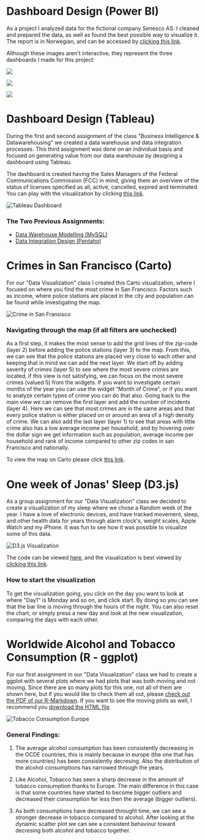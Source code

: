 # Dashboard Design (Power BI)
As a project I analyzed data for the fictional company Senesco AS. I cleaned and prepared the data, as well as found the best possible way to visualize it. The report is in Norwegian, and can be accessed by [clicking this link](https://github.com/Jonashellevang/IE_MBD_2020/blob/master/Data%20Analysis%20(Power%20BI)/Senesco%20Case.pdf).

Although these images aren't interactive, they represent the three dashboards I made for this project:

![](https://github.com/Jonashellevang/IE_MBD_2020/blob/master/Data%20Visualization%20(Tableau,PowerBI,R,Carto,D3.js)/Dashboard%20Design%20(Power%20BI)/Dashboard%201.png)

![](https://github.com/Jonashellevang/IE_MBD_2020/blob/master/Data%20Visualization%20(Tableau,PowerBI,R,Carto,D3.js)/Dashboard%20Design%20(Power%20BI)/Dashboard%203.png)

![](https://github.com/Jonashellevang/IE_MBD_2020/blob/master/Data%20Visualization%20(Tableau,PowerBI,R,Carto,D3.js)/Dashboard%20Design%20(Power%20BI)/Dashboard%202.png)

# Dashboard Design (Tableau)
During the first and second assignment of the class "Business Intelligence & Datawarehousing" we created a data warehouse and data integration processes. This third assignment was done on an individual basis and focused on generating value from our data warehouse by designing a dashboard using Tableau.

The dashboard is created having the Sales Managers of the Federal Communications Commission (FCC) in mind, giving them an overview of the status of licenses specified as all, active, cancelled, expired and terminated. You can play with the visualization by clicking [this link](https://public.tableau.com/profile/jonas.hellevang#!/vizhome/FederalCommunicationsCommissionCustomersandAntennas/Dashboard).

![Tableau Dashboard](https://github.com/Jonashellevang/IE_MBD_2020/blob/master/Data%20Visualization%20(Tableau,PowerBI,R,Carto,D3.js)/Dashboard%20Design%20(Tableau)/Dashboard.png)

### The Two Previous Assignments:
* [Data Warehouse Modelling (MySQL)](https://github.com/Jonashellevang/IE_MBD_2020/tree/master/Data%20Warehouse%20Modelling%20(MySQL))
* [Data Integration Design (Pentaho)](https://github.com/Jonashellevang/IE_MBD_2020/tree/master/Data%20Integration%20Design%20(Pentaho))

# Crimes in San Francisco (Carto)
For our "Data Visualization" class I created this Carto visualization, where I focused on where you find the most crime in San Francisco. Factors such as income, where police stations are placed in the city and population can be found while investigating the map.

![Crime in San Fransisco](Carto.png)

### Navigating through the map (if all filters are unchecked)
As a first step, it makes the most sense to add the grid lines of the zip-code (layer 2) before adding the police stations (layer 3) to the map. From this, we can see that the police stations are placed very close to each other and keeping that in mind we can add the next layer. We start off by adding severity of crimes (layer 5) to see where the most severe crimes are located, if this view is not satisfying, we can focus on the most severe crimes (valued 5)
from the widgets. If you want to investigate certain months of the year you can use the widget “Month of Crime”, or if you want to analyze certain types of crime you can do that also. Going back to the main view we can remove the first layer and add the number of incidents (layer 4). Here we can see that most crimes are in the same areas and that every police station is either placed on or around an area of a high density of crime. We can also add the last layer (layer 1) to see that areas with little crime also has a low average income per household, and by hovering over the dollar sign we get information such as population, average income per household and rank of income compared to other zip codes in san Francisco and nationally.

To view the map on Carto please click [this link](https://jonashellevang.carto.com/builder/254d481d-e282-47d8-90cb-10e64c8e259a/embed).

# One week of Jonas' Sleep (D3.js)
As a group assignment for our "Data Visualization" class we decided to create a visualization of my sleep where we chose a Random week of the year. I have a love of electronic devices, and have tracked movement, sleep, and other health data for years through alarm clock's, weight scales, Apple Watch and my iPhone. It was fun to see how it was possible to visualize some of this data.

![D3.js Visualization](D3.png)

The code can be viewed [here](http://bl.ocks.org/Jonashellevang/03ec4d5e4593a451445e8726076dbe61), and the visualization is best viewed by [clicking this link](http://bl.ocks.org/Jonashellevang/raw/03ec4d5e4593a451445e8726076dbe61/).

### How to start the visualization
To get the visualization going, you click on the day you want to look at where "Day1" is Monday and so on, and click start. By doing so you can see that the bar line is moving through the hours of the night. You can also reset the chart, or simply press a new day and look at the new visualization, comparing the days with each other.

# Worldwide Alcohol and Tobacco Consumption (R - ggplot)
For our first assignment in our "Data Visualization" class we had to create a ggplot with several plots where we had plots that was both moving and not moving. Since there are so many plots for this one, not all of them are shown here, but if you would like to check them all out, please [check out the PDF of our R-Markdown](https://github.com/Jonashellevang/IE_MBD_2020/blob/master/Data%20Visualization%20(Tableau,PowerBI,R,Carto,D3.js)/R%20-%20ggplot/Worldwide%20Alcohol%20and%20Tobacco%20Consumption.pdf). If you want to see the moving plots as well, I recommend you [download the HTML file](https://github.com/Jonashellevang/IE_MBD_2020/blob/master/Data%20Visualization%20(Tableau,PowerBI,R,Carto,D3.js)/R%20-%20ggplot/Worldwide%20Alcohol%20and%20Tobacco%20Consumption.html).

![Tobacco Consumption Europe](https://github.com/Jonashellevang/IE_MBD_2020/blob/master/Data%20Visualization%20(Tableau,PowerBI,R,Carto,D3.js)/R%20-%20ggplot/Tobacco%20Consumption%20Europe.png)

### General Findings:

1. The average alcohol consumption has been consistently decreasing in the OCDE countries, this is mainly because in europe (the one that has more countries) has been consistently decresing. Also the distribution of the alcohol consumptions has narrowed through the years.


2. Like Alcohol, Tobacco has seen a sharp decrease in the amount of tobacco consumption thanks to Europe. The main difference in this case is that some countries have started to become bigger outliers and decreased their consumption far less then the average (bigger outliers).


3. As both consumptions have decreased throught time, we can see a stronger decrease in tobacco compared to alcohol. After looking at the dynamic scatter plot we can see a consistent behaviour toward decresing both alcohol and tobacco together.
